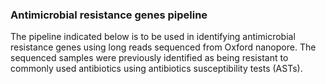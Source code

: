
 ### Antimicrobial resistance genes pipeline
The pipeline indicated below is to be used in identifying antimicrobial resistance genes using long reads sequenced from Oxford nanopore.
The sequenced samples were previously identified as being resistant to commonly used antibiotics using antibiotics susceptibility tests (ASTs). 
